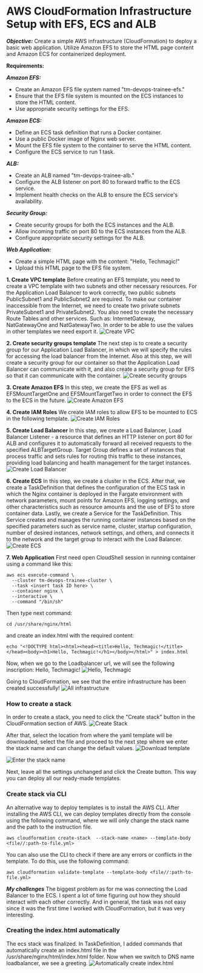 # AWS CloudFormation Infrastructure Setup with EFS, ECS and ALB

___Objective:___
Create a simple AWS infrastructure (CloudFormation) to deploy a basic web application. Utilize Amazon EFS to store the HTML page content and Amazon ECS for containerized deployment.

__Requirements:__

___Amazon EFS:___ 
*    Create an Amazon EFS file system named "tm-devops-trainee-efs."
*    Ensure that the EFS file system is mounted on the ECS instances to store the HTML content.
*    Use appropriate security settings for the EFS.

___Amazon ECS:___
*    Define an ECS task definition that runs a Docker container.
*    Use a public Docker image of Nginx web server.
*    Mount the EFS file system to the container to serve the HTML content.
*    Configure the ECS service to run 1 task.

___ALB:___
*    Create an ALB named "tm-devops-trainee-alb."
*    Configure the ALB listener on port 80 to forward traffic to the ECS service.
*    Implement health checks on the ALB to ensure the ECS service's availability.

___Security Group:___
*    Create security groups for both the ECS instances and the ALB.
*    Allow incoming traffic on port 80 to the ECS instances from the ALB.
*    Configure appropriate security settings for the ALB.

___Web Application:___
*    Create a simple HTML page with the content: "Hello, Techmagic!"
*    Upload this HTML page to the EFS file system.

__1. Create VPC template__
Before creating an EFS template, you need to create a VPC template with two subnets and other necessary resources. For the Application Load Balancer to work correctly, two public subnets PublicSubnet1 and PublicSubnet2 are required. To make our container inaccessible from the Internet, we need to create two private subnets PrivateSubnet1 and PrivateSubnet2. You also need to create the necessary Route Tables and other services. Such as: InternetGateway, NatGatewayOne and NatGatewayTwo. In order to be able to use the values in other templates we need export it. 
![Create VPC](./infrastructure/img/vpc.png)

__2. Create security groups template__ 
The next step is to create a security group for our Application Load Balancer, in which we will specify the rules for accessing the load balancer from the Internet. Also at this step, we will create a security group for our container so that the Application Load Balancer can communicate with it, and also create a security group for EFS so that it can communicate with the container. 
![Create security groups](./infrastructure/img/sg.png)

__3. Create Amazon EFS__
In this step, we create the EFS as well as EFSMountTargetOne and EFSMountTargetTwo in order to connect the EFS to the ECS in the future.
![Create Amazon EFS](./infrastructure/img/efs.png)

__4. Create IAM Roles__
We create IAM roles to allow EFS to be mounted to ECS in the following template.
![Create IAM Roles](./infrastructure/img/iam.png)

__5. Create Load Balancer__
In this step, we create a Load Balancer, Load Balancer Listener - a resource that defines an HTTP listener on port 80 for ALB and configures it to automatically forward all received requests to the specified ALBTargetGroup. Target Group defines a set of instances that process traffic and sets rules for routing this traffic to these instances, providing load balancing and health management for the target instances.
![Create Load Balancer](./infrastructure/img/alb.png)

__6. Create ECS__
In this step, we create a cluster in the ECS. After that, we create a TaskDefinition that defines the configuration of the ECS task in which the Nginx container is deployed in the Fargate environment with network parameters, mount points for Amazon EFS, logging settings, and other characteristics such as resource amounts and the use of EFS to store container data. Lastly, we create a Service for the TaskDefinition. This Service creates and manages the running container instances based on the specified parameters such as service name, cluster, startup configuration, number of desired instances, network settings, and others, and connects it to the network and the target group to interact with the Load Balancer.
![Create ECS](./infrastructure/img/ecs.png)

__7. Web Application__
First need open CloudShell session in running container using a command like this:
```
aws ecs execute-command \
  --cluster tm-devops-trainee-cluster \
  --task <insert task ID here> \
  --container nginx \
  --interactive \
  --command "/bin/sh"
```
Then type next command:
```
cd /usr/share/nginx/html
```
and create an index.html with the required content:
```
echo "<!DOCTYPE html><html><head><title>Hello, Techmagic!</title></head><body><h1>Hello, Techmagic!</h1></body></html>" > index.html
```
Now, when we go to the Loadbalancer url, we will see the following inscription: Hello, Techmagic!
![Hello, Techmagic](./infrastructure/img/hello-techmagic.png)

Going to CloudFormation, we see that the entire infrastructure has been created successfully!
![All infrastructure](./infrastructure/img/all-infra-create.png)

### How to create a stack
In order to create a stack, you need to click the "Create stack" button in the CloudFormation section of AWS. 
![Create Stack](./infrastructure/img/create-stack.png)

After that, select the location from where the yaml template will be downloaded, select the file and proceed to the next step where we enter the stack name and can change the default values. 
![Download template](./infrastructure/img/download-template.png)

![Enter the stack name](./infrastructure/img/stack-name.png)

Next, leave all the settings unchanged and click the Create button.
This way you can deploy all our ready-made templates.

### Create stack via CLI

An alternative way to deploy templates is to install the AWS CLI. After installing the AWS CLI, we can deploy templates directly from the console using the following command, where we will only change the stack name and the path to the instruction file.

```
aws cloudformation create-stack  --stack-name <name> --template-body <file//:path-to-file.yml>
```

You can also use the CLI to check if there are any errors or conflicts in the template. To do this, use the following command:

```
aws cloudformation validate-template --template-body <file//:path-to-file.yml>
```
___My challenges___
The biggest problem as for me was connecting the Load Balancer to the ECS. I spent a lot of time figuring out how they should interact with each other correctly. And in general, the task was not easy since it was the first time I worked with CloudFormation, but it was very interesting.

### Creating the index.html automatically
The ecs stack was finalized. In TaskDefinition, I added commands that automatically create an index.html file in the /usr/share/nginx/html/index.html folder. Now when we switch to DNS name loadbalancer, we see a greeting.
![Avtomatically create index.html](./infrastructure/img/add-indexhtml.png)